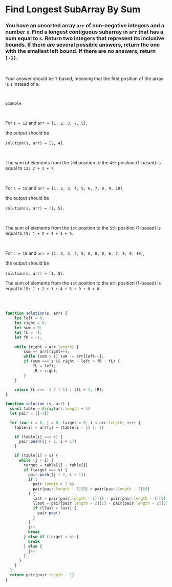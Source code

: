 #   Find Longest SubArray By Sum

### You have an unsorted array `arr` of non-negative integers and a number `s`. Find a longest contiguous subarray in `arr` that has a sum equal to `s`. Return two integers that represent its inclusive bounds. If there are several possible answers, return the one with the smallest left bound. If there are no answers, return `[-1]`.

<br />

Your answer should be 1-based, meaning that the first position of the array is `1` instead of `0`.

<br />

`Example`

<br />


For `s = 12` and `arr = [1, 2, 3, 7, 5]`,

the output should be

`solution(s, arr) = [2, 4]`.

<br />

The sum of elements from the `2nd` position to the `4th` position (1-based) is equal to `12: 2 + 3 + 7`.

<br />

For `s = 15` and `arr = [1, 2, 3, 4, 5, 6, 7, 8, 9, 10]`,

the output should be

`solution(s, arr) = [1, 5]`.

<br />

The sum of elements from the `1st` position to the `5th` position (1-based) is equal to `15: 1 + 2 + 3 + 4 + 5`.

<br />

For `s = 15` and `arr = [1, 2, 3, 4, 5, 0, 0, 0, 6, 7, 8, 9, 10]`,

the output should be

`solution(s, arr) = [1, 8]`.

The sum of elements from the `1st` position to the `8th` position (1-based) is equal to `15: 1 + 2 + 3 + 4 + 5 + 0 + 0 + 0`.

<br />

<br />


```javascript
function solution(s, arr) {
    let left = 0;
    let right = 0;
    let sum = 0;
    let fL = -1;
    let fR = -1;
    
    while (right < arr.length) {
        sum += arr[right++];
        while (sum > s) sum -= arr[left++];
        if (sum === s && right - left > fR - fL) {
            fL = left;
            fR = right;
        }
    }
    
    return fL === -1 ? [-1] : [fL + 1, fR];
}
```

```javascript
function solution (s, arr) {
  const table = Array(arr.length + 1)
  let pair = [[-1]]

  for (var i = 0, j = 0, target = 0; i < arr.length; i++) {
    table[i] = arr[i] + (table[i - 1] || 0)

    if (table[i] === s) {
      pair.push([j + 1, i + 1])
    }

    if (table[i] > s) {
      while (j < i) {
        target = table[i] - table[j]
        if (target === s) {
          pair.push([j + 2, i + 1])
          if (
            pair.length > 2 &&
            pair[pair.length - 1][0] > pair[pair.length - 2][0]
          ) {
            last = pair[pair.length - 1][1] - pair[pair.length - 1][0]
            llast = pair[pair.length - 2][1] - pair[pair.length - 2][0]
            if (llast > last) {
              pair.pop()
            }
          }
          j++
          break
        } else if (target < s) {
          break
        } else {
          j++
        }
      }
    }
  }
  return pair[pair.length - 1]
}
```

